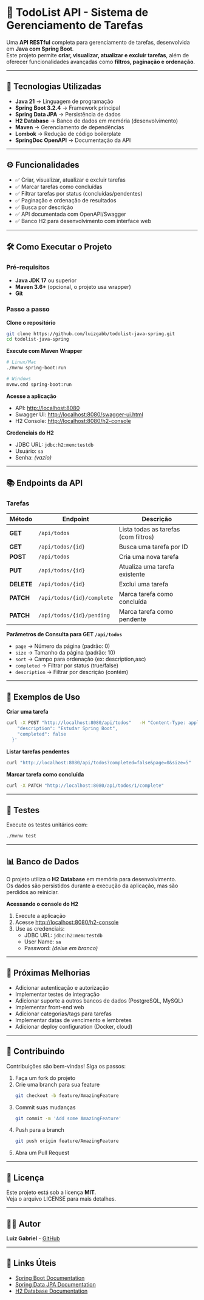 # 📝 TodoList API - Sistema de Gerenciamento de Tarefas

Uma **API RESTful** completa para gerenciamento de tarefas, desenvolvida em **Java com Spring Boot**.  
Este projeto permite **criar, visualizar, atualizar e excluir tarefas**, além de oferecer funcionalidades avançadas como **filtros, paginação e ordenação**.

---

## 🚀 Tecnologias Utilizadas

- **Java 21** → Linguagem de programação  
- **Spring Boot 3.2.4** → Framework principal  
- **Spring Data JPA** → Persistência de dados  
- **H2 Database** → Banco de dados em memória (desenvolvimento)  
- **Maven** → Gerenciamento de dependências  
- **Lombok** → Redução de código boilerplate  
- **SpringDoc OpenAPI** → Documentação da API  

---

## ⚙️ Funcionalidades

- ✅ Criar, visualizar, atualizar e excluir tarefas  
- ✅ Marcar tarefas como concluídas  
- ✅ Filtrar tarefas por status (concluídas/pendentes)  
- ✅ Paginação e ordenação de resultados  
- ✅ Busca por descrição  
- ✅ API documentada com OpenAPI/Swagger  
- ✅ Banco H2 para desenvolvimento com interface web  

---

## 🛠️ Como Executar o Projeto

### Pré-requisitos

- **Java JDK 17** ou superior  
- **Maven 3.6+** (opcional, o projeto usa wrapper)  
- **Git**  

### Passo a passo

**Clone o repositório**
```bash
git clone https://github.com/luizgabb/todolist-java-spring.git
cd todolist-java-spring
```

**Execute com Maven Wrapper**
```bash
# Linux/Mac
./mvnw spring-boot:run

# Windows
mvnw.cmd spring-boot:run
```

**Acesse a aplicação**
- API: [http://localhost:8080](http://localhost:8080)  
- Swagger UI: [http://localhost:8080/swagger-ui.html](http://localhost:8080/swagger-ui.html)  
- H2 Console: [http://localhost:8080/h2-console](http://localhost:8080/h2-console)  

**Credenciais do H2**
- JDBC URL: `jdbc:h2:mem:testdb`  
- Usuário: `sa`  
- Senha: *(vazio)*  

---

## 📚 Endpoints da API

### Tarefas

| Método | Endpoint                 | Descrição                       |
|--------|--------------------------|---------------------------------|
| **GET**    | `/api/todos`              | Lista todas as tarefas (com filtros) |
| **GET**    | `/api/todos/{id}`         | Busca uma tarefa por ID         |
| **POST**   | `/api/todos`              | Cria uma nova tarefa            |
| **PUT**    | `/api/todos/{id}`         | Atualiza uma tarefa existente   |
| **DELETE** | `/api/todos/{id}`         | Exclui uma tarefa               |
| **PATCH**  | `/api/todos/{id}/complete` | Marca tarefa como concluída     |
| **PATCH**  | `/api/todos/{id}/pending`  | Marca tarefa como pendente      |

**Parâmetros de Consulta para GET `/api/todos`**
- `page` → Número da página (padrão: 0)  
- `size` → Tamanho da página (padrão: 10)  
- `sort` → Campo para ordenação (ex: description,asc)  
- `completed` → Filtrar por status (true/false)  
- `description` → Filtrar por descrição (contém)  

---

## 🔧 Exemplos de Uso

**Criar uma tarefa**
```bash
curl -X POST "http://localhost:8080/api/todos"   -H "Content-Type: application/json"   -d '{
    "description": "Estudar Spring Boot",
    "completed": false
  }'
```

**Listar tarefas pendentes**
```bash
curl "http://localhost:8080/api/todos?completed=false&page=0&size=5"
```

**Marcar tarefa como concluída**
```bash
curl -X PATCH "http://localhost:8080/api/todos/1/complete"
```

---

## 🧪 Testes

Execute os testes unitários com:
```bash
./mvnw test
```

---

## 📊 Banco de Dados

O projeto utiliza o **H2 Database** em memória para desenvolvimento.  
Os dados são persistidos durante a execução da aplicação, mas são perdidos ao reiniciar.

**Acessando o console do H2**
1. Execute a aplicação  
2. Acesse [http://localhost:8080/h2-console](http://localhost:8080/h2-console)  
3. Use as credenciais:  
   - JDBC URL: `jdbc:h2:mem:testdb`  
   - User Name: `sa`  
   - Password: *(deixe em branco)*  

---

## 🚧 Próximas Melhorias

- Adicionar autenticação e autorização  
- Implementar testes de integração  
- Adicionar suporte a outros bancos de dados (PostgreSQL, MySQL)  
- Implementar front-end web  
- Adicionar categorias/tags para tarefas  
- Implementar datas de vencimento e lembretes  
- Adicionar deploy configuration (Docker, cloud)  

---

## 🤝 Contribuindo

Contribuições são bem-vindas! Siga os passos:

1. Faça um fork do projeto  
2. Crie uma branch para sua feature  
   ```bash
   git checkout -b feature/AmazingFeature
   ```  
3. Commit suas mudanças  
   ```bash
   git commit -m 'Add some AmazingFeature'
   ```  
4. Push para a branch  
   ```bash
   git push origin feature/AmazingFeature
   ```  
5. Abra um Pull Request  

---

## 📄 Licença

Este projeto está sob a licença **MIT**.  
Veja o arquivo LICENSE para mais detalhes.

---

## 👨‍💻 Autor

**Luiz Gabriel** - [GitHub](https://github.com/luizgabb)

---

## 🔗 Links Úteis

- [Spring Boot Documentation](https://docs.spring.io/spring-boot/docs/current/reference/html/)  
- [Spring Data JPA Documentation](https://docs.spring.io/spring-data/jpa/docs/current/reference/html/)  
- [H2 Database Documentation](https://www.h2database.com/html/main.html)  
